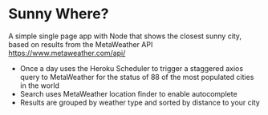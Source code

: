 # Sunny Where?

A simple single page app with Node that shows the closest sunny city, based on results from the MetaWeather API <https://www.metaweather.com/api/>

- Once a day uses the Heroku Scheduler to trigger a staggered axios query to MetaWeather for the status of 88 of the most populated cities in the world
- Search uses MetaWeather location finder to enable autocomplete
- Results are grouped by weather type and sorted by distance to your city
